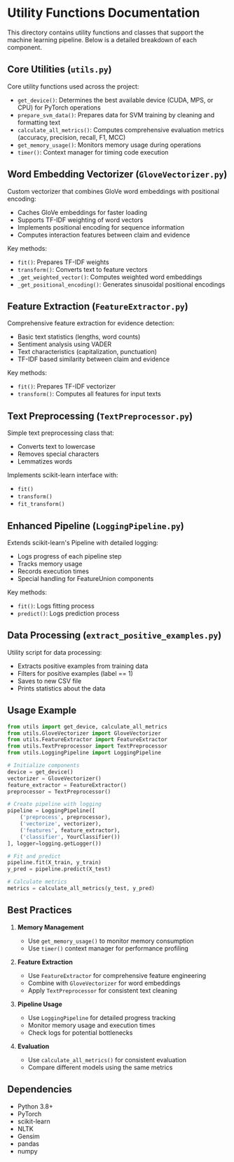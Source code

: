 # Utility Functions Documentation

This directory contains utility functions and classes that support the machine learning pipeline. Below is a detailed breakdown of each component.

## Core Utilities (`utils.py`)

Core utility functions used across the project:

- `get_device()`: Determines the best available device (CUDA, MPS, or CPU) for PyTorch operations
- `prepare_svm_data()`: Prepares data for SVM training by cleaning and formatting text
- `calculate_all_metrics()`: Computes comprehensive evaluation metrics (accuracy, precision, recall, F1, MCC)
- `get_memory_usage()`: Monitors memory usage during operations
- `timer()`: Context manager for timing code execution

## Word Embedding Vectorizer (`GloveVectorizer.py`)

Custom vectorizer that combines GloVe word embeddings with positional encoding:

- Caches GloVe embeddings for faster loading
- Supports TF-IDF weighting of word vectors
- Implements positional encoding for sequence information
- Computes interaction features between claim and evidence

Key methods:

- `fit()`: Prepares TF-IDF weights
- `transform()`: Converts text to feature vectors
- `_get_weighted_vector()`: Computes weighted word embeddings
- `_get_positional_encoding()`: Generates sinusoidal positional encodings

## Feature Extraction (`FeatureExtractor.py`)

Comprehensive feature extraction for evidence detection:

- Basic text statistics (lengths, word counts)
- Sentiment analysis using VADER
- Text characteristics (capitalization, punctuation)
- TF-IDF based similarity between claim and evidence

Key methods:

- `fit()`: Prepares TF-IDF vectorizer
- `transform()`: Computes all features for input texts

## Text Preprocessing (`TextPreprocessor.py`)

Simple text preprocessing class that:

- Converts text to lowercase
- Removes special characters
- Lemmatizes words

Implements scikit-learn interface with:

- `fit()`
- `transform()`
- `fit_transform()`

## Enhanced Pipeline (`LoggingPipeline.py`)

Extends scikit-learn's Pipeline with detailed logging:

- Logs progress of each pipeline step
- Tracks memory usage
- Records execution times
- Special handling for FeatureUnion components

Key methods:

- `fit()`: Logs fitting process
- `predict()`: Logs prediction process

## Data Processing (`extract_positive_examples.py`)

Utility script for data processing:

- Extracts positive examples from training data
- Filters for positive examples (label == 1)
- Saves to new CSV file
- Prints statistics about the data

## Usage Example

```python
from utils import get_device, calculate_all_metrics
from utils.GloveVectorizer import GloveVectorizer
from utils.FeatureExtractor import FeatureExtractor
from utils.TextPreprocessor import TextPreprocessor
from utils.LoggingPipeline import LoggingPipeline

# Initialize components
device = get_device()
vectorizer = GloveVectorizer()
feature_extractor = FeatureExtractor()
preprocessor = TextPreprocessor()

# Create pipeline with logging
pipeline = LoggingPipeline([
    ('preprocess', preprocessor),
    ('vectorize', vectorizer),
    ('features', feature_extractor),
    ('classifier', YourClassifier())
], logger=logging.getLogger())

# Fit and predict
pipeline.fit(X_train, y_train)
y_pred = pipeline.predict(X_test)

# Calculate metrics
metrics = calculate_all_metrics(y_test, y_pred)
```

## Best Practices

1. **Memory Management**

   - Use `get_memory_usage()` to monitor memory consumption
   - Use `timer()` context manager for performance profiling

2. **Feature Extraction**

   - Use `FeatureExtractor` for comprehensive feature engineering
   - Combine with `GloveVectorizer` for word embeddings
   - Apply `TextPreprocessor` for consistent text cleaning

3. **Pipeline Usage**

   - Use `LoggingPipeline` for detailed progress tracking
   - Monitor memory usage and execution times
   - Check logs for potential bottlenecks

4. **Evaluation**
   - Use `calculate_all_metrics()` for consistent evaluation
   - Compare different models using the same metrics

## Dependencies

- Python 3.8+
- PyTorch
- scikit-learn
- NLTK
- Gensim
- pandas
- numpy
